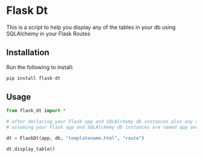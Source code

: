 # Flask Dt

This is a script to help you display any of the tables in your db using SQLAlchemy in your Flask Routes

## Installation

Run the following to install:

```python
pip install flask-dt
```

## Usage

```python
from flask_dt import *

# after declaring your Flask app and SQLAlchemy db instances plus any other additional instances  
# assuming your Flask app and SQLAlchemy db instances are named app and db respectively  

dt = FlaskDt(app, db, "templatename.html", "route")

dt.display_table()  
```